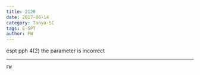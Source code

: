 ```yaml
---
title: 2128
date: 2017-06-14
category: Tanya-SC
tags: E-SPT
author: FW
---
```


espt pph 4(2) the parameter is incorrect

---



`FW`
